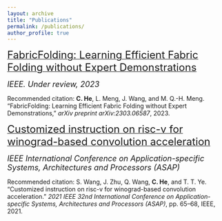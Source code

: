 ```yaml
---
layout: archive
title: "Publications"
permalink: /publications/
author_profile: true
---
```


[<font size=5>FabricFolding: Learning Efficient Fabric Folding without Expert Demonstrations</font>](https://arxiv.org/pdf/2303.06587.pdf)

<font size=4>*IEEE. Under review, 2023*</font>

Recommended citation: **C. He**, L. Meng, J. Wang, and M. Q.-H. Meng. “FabricFolding: Learning Efficient Fabric Folding without Expert Demonstrations,” *arXiv preprint arXiv:2303.06587*, 2023.


[<font size=5>Customized instruction on risc-v for winograd-based convolution acceleration</font>](https://ieeexplore.ieee.org/abstract/document/9516614)

<font size=4>*IEEE International Conference on Application-specific Systems, Architectures and Processors (ASAP)*</font>

Recommended citation: S. Wang, J. Zhu, Q. Wang, **C. He**, and T. T. Ye. “Customized instruction on risc-v for winograd-based convolution acceleration.” *2021 IEEE 32nd International Conference on Application-specific Systems, Architectures and Processors (ASAP)*, pp. 65–68, IEEE, 2021.


